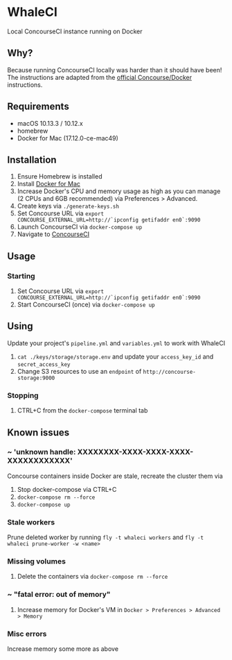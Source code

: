 # WhaleCI

Local ConcourseCI instance running on Docker


## Why?

Because running ConcourseCI locally was harder than it should have been!
The instructions are adapted from the [official Concourse/Docker](http://concourse.ci/docker-repository.html) instructions.


## Requirements

- macOS 10.13.3 / 10.12.x 
- homebrew
- Docker for Mac (17.12.0-ce-mac49)


## Installation

1. Ensure Homebrew is installed
1. Install [Docker for Mac](https://www.docker.com/docker-mac)
1. Increase Docker's CPU and memory usage as high as you can manage (2 CPUs and 6GB recommended) via Preferences > Advanced.
1. Create keys via `./generate-keys.sh`
1. Set Concourse URL via ``export CONCOURSE_EXTERNAL_URL=http://`ipconfig getifaddr en0`:9090``
1. Launch ConcourseCI via `docker-compose up`
1. Navigate to [ConcourseCI](http://localhost:9090)


## Usage

### Starting

1. Set Concourse URL via ``export CONCOURSE_EXTERNAL_URL=http://`ipconfig getifaddr en0`:9090``
1. Start ConcourseCI (once) via `docker-compose up`

## Using

Update your project's `pipeline.yml` and `variables.yml` to work with WhaleCI

1. `cat ./keys/storage/storage.env` and update your `access_key_id` and `secret_access_key`
1. Change S3 resources to use an `endpoint` of `http://concourse-storage:9000`

### Stopping

1. CTRL+C from the `docker-compose` terminal tab


## Known issues

### ~ 'unknown handle: XXXXXXXX-XXXX-XXXX-XXXX-XXXXXXXXXXXX'

Concourse containers inside Docker are stale, recreate the cluster them via

1. Stop docker-compose via CTRL+C
1. `docker-compose rm --force`
1. `docker-compose up`

### Stale workers

Prune deleted worker by running `fly -t whaleci workers` and `fly -t whaleci prune-worker -w <name>`

### Missing volumes

1. Delete the containers via `docker-compose rm --force`

### ~ "fatal error: out of memory"

1. Increase memory for Docker's VM in `Docker > Preferences > Advanced > Memory`

### Misc errors

Increase memory some more as above
